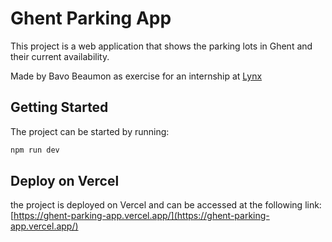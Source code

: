 # Ghent Parking App

This project is a web application that shows the parking lots in Ghent and their current availability.

Made by Bavo Beaumon as exercise for an internship at [Lynx](https://www.lynx.be/)

## Getting Started

The project can be started by running:

```bash
npm run dev
```

## Deploy on Vercel

the project is deployed on Vercel and can be accessed at the following link:
[https://ghent-parking-app.vercel.app/](https://ghent-parking-app.vercel.app/)
